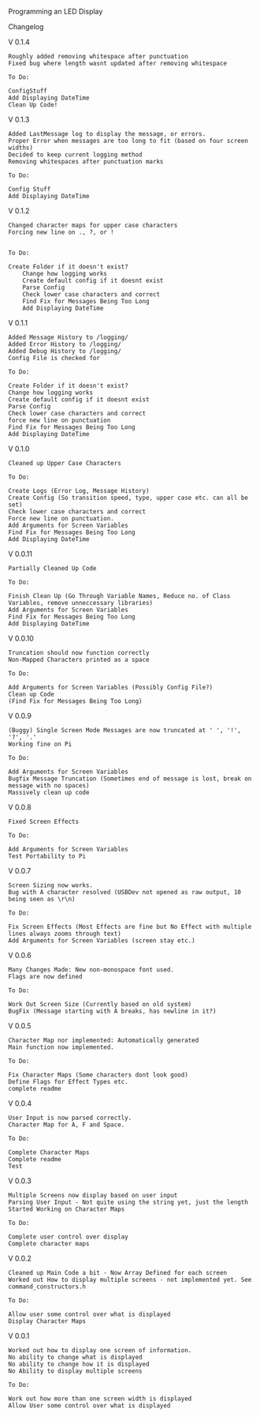 Programming an LED Display

Changelog

V 0.1.4
	
	Roughly added removing whitespace after punctuation
	Fixed bug where length wasnt updated after removing whitespace

	To Do:

	ConfigStuff
	Add Displaying DateTime
	Clean Up Code!

V 0.1.3

	Added LastMessage log to display the message, or errors.
	Proper Error when messages are too long to fit (based on four screen widths)
	Decided to keep current logging method
	Removing whitespaces after punctuation marks

	To Do:

	Config Stuff
	Add Displaying DateTime


V 0.1.2

	Changed character maps for upper case characters
	Forcing new line on ., ?, or !
	

	To Do:
	
	Create Folder if it doesn't exist?
        Change how logging works
        Create default config if it doesnt exist
        Parse Config
        Check lower case characters and correct
        Find Fix for Messages Being Too Long
        Add Displaying DateTime


V 0.1.1

	Added Message History to /logging/
	Added Error History to /logging/	
	Added Debug History to /logging/
	Config File is checked for

	To Do:

	Create Folder if it doesn't exist?
	Change how logging works
	Create default config if it doesnt exist
	Parse Config
	Check lower case characters and correct
	force new line on punctuation
	Find Fix for Messages Being Too Long
	Add Displaying DateTime
	
V 0.1.0

	Cleaned up Upper Case Characters

	To Do:
	
	Create Logs (Error Log, Message History)
	Create Config (So transition speed, type, upper case etc. can all be set)
	Check lower case characters and correct
	Force new line on punctuation.
	Add Arguments for Screen Variables
	Find Fix for Messages Being Too Long
	Add Displaying DateTime

V 0.0.11

	Partially Cleaned Up Code
	
	To Do:

	Finish Clean Up (Go Through Variable Names, Reduce no. of Class Variables, remove unneccessary libraries)
	Add Arguments for Screen Variables
	Find Fix for Messages Being Too Long
	Add Displaying DateTime

V 0.0.10

	Truncation should now function correctly
	Non-Mapped Characters printed as a space
	
	To Do:

	Add Arguments for Screen Variables (Possibly Config File?)
	Clean up Code
	(Find Fix for Messages Being Too Long)

V 0.0.9

	(Buggy) Single Screen Mode Messages are now truncated at ' ', '!', '?', '.'
	Working fine on Pi

	To Do:
	
	Add Arguments for Screen Variables
	Bugfix Message Truncation (Sometimes end of message is lost, break on message with no spaces)
	Massively clean up code

V 0.0.8 

	Fixed Screen Effects
	
	To Do:

	Add Arguments for Screen Variables
	Test Portability to Pi 
V 0.0.7 
	
	Screen Sizing now works. 
	Bug with A character resolved (USBDev not opened as raw output, 10 being seen as \r\n)
	
	To Do:

	Fix Screen Effects (Most Effects are fine but No Effect with multiple lines always zooms through text)
	Add Arguments for Screen Variables (screen stay etc.)
	
V 0.0.6 
	
	Many Changes Made: New non-monospace font used.
	Flags are now defined

	To Do:

	Work Out Screen Size (Currently based on old system)
	BugFix (Message starting with A breaks, has newline in it?)

V 0.0.5 
	
	Character Map nor implemented: Automatically generated
	Main function now implemented. 

	To Do:

	Fix Character Maps (Some characters dont look good)
	Define Flags for Effect Types etc.
	complete readme

V 0.0.4

	User Input is now parsed correctly.
	Character Map for A, F and Space.

	To Do:

	Complete Character Maps
	Complete readme
	Test

V 0.0.3

	Multiple Screens now display based on user input
	Parsing User Input - Not quite using the string yet, just the length
	Started Working on Character Maps

	To Do:

	Complete user control over display
	Complete character maps
V 0.0.2

	Cleaned up Main Code a bit - Now Array Defined for each screen
	Worked out How to display multiple screens - not implemented yet. See command_constructors.h

	To Do:

	Allow user some control over what is displayed
	Display Character Maps
V 0.0.1

	Worked out how to display one screen of information.
	No ability to change what is displayed
	No ability to change how it is displayed
	No Ability to display multiple screens

	To Do:

	Work out how more than one screen width is displayed
	Allow User some control over what is displayed
